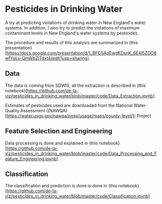 # Pesticides in Drinking Water

A try at predicting violations of drinking water in New England's water systems. In addition, I also try to predict the violations of maximum contaminant levels in New England's water systems by pesticides.  

The procedure and results of this analysis are summarized in (this presentation)[https://docs.google.com/presentation/d/1_BFCSApEwgKDsnK_6E4I5ZDO8wfYpLv-QmWbZlTdxt4/edit?usp=sharing].

## Data

The data is coming from SDWIS, all the extraction is described in (this notebook)[https://github.com/de-la-viz/pesticides_in_drinking_water/blob/master/code/Data_Extraction.ipynb].

Estimates of pesticides used are downloaded from the National Water-Quality Assessment ((NAWQA)[https://water.usgs.gov/nawqa/pnsp/usage/maps/county-level/]) Project

## Feature Selection and Engineering

Data processing is done and explained in (this notebook)[https://github.com/de-la-viz/pesticides_in_drinking_water/blob/master/code/Data_Processing_and_Feature_Engineering.ipynb]

## Classification

The classification and prediction is done is done in (this notebook)[https://github.com/de-la-viz/pesticides_in_drinking_water/blob/master/code/Classification.ipynb]

